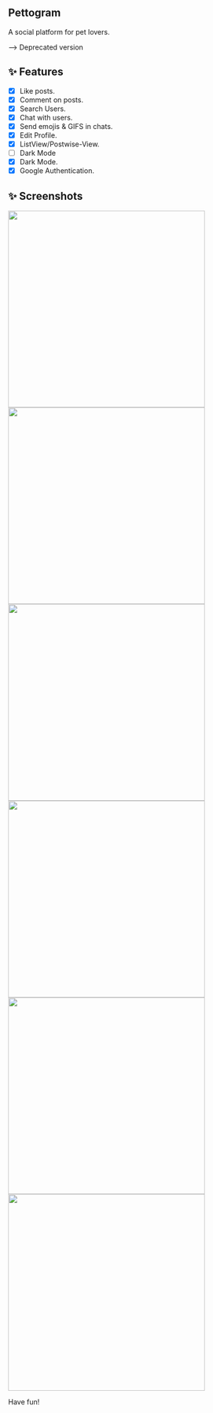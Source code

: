 ## Pettogram

A social platform for pet lovers.

--> Deprecated version
## ✨ Features

- [x] Like posts.
- [x] Comment on posts.
- [x] Search Users.
- [x] Chat with users.
- [x] Send emojis & GIFS in chats.
- [x] Edit Profile.
- [x] ListView/Postwise-View.
- [ ] Dark Mode
- [x] Dark Mode.
- [x] Google Authentication.

## ✨ Screenshots

<img src="screenshots/home.png" width="400"> <img src="screenshots/home1.png" width="400"> 
<img src="screenshots/story.png" width="400"> <img src="screenshots/profile.png" width="400"> 
<img src="screenshots/chat.png" width="400"> <img src="screenshots/notifications.png" width="400"> 

Have fun!
